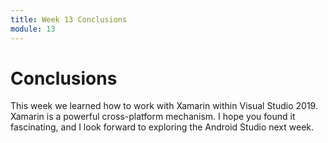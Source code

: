 ```yaml
---
title: Week 13 Conclusions
module: 13
---
```


# Conclusions

This week we learned how to work with Xamarin within Visual Studio 2019.  Xamarin is a powerful cross-platform mechanism.  I hope you found it fascinating, and I look forward to exploring the Android Studio next week.